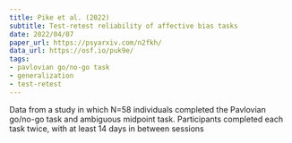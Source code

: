 ```yaml
---
title: Pike et al. (2022)
subtitle: Test-retest reliability of affective bias tasks
date: 2022/04/07
paper_url: https://psyarxiv.com/n2fkh/
data_url: https://osf.io/puk9e/
tags:
- pavlovian go/no-go task
- generalization
- test-retest
---
```


Data from a study in which N=58 individuals completed the Pavlovian go/no-go task and ambiguous midpoint task. Participants completed each task twice, with at least 14 days in between sessions
